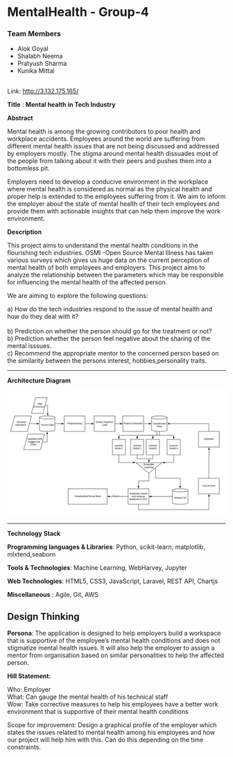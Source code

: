 # MentalHealth - Group-4

### Team Members
* Alok Goyal<br>
* Shalabh Neema<br>
* Pratyush Sharma<br>
* Kunika Mittal<br>
##

Link: http://3.132.175.165/

**Title** : **Mental health in Tech Industry**<br>
 
**Abstract**

Mental health is among the growing contributors to poor health and workplace accidents. Employees around the world are suffering from different mental health issues that are not being discussed and addressed by employers mostly. The stigma around mental health dissuades most of the people from talking about it with their peers and pushes them into a bottomless pit.
 
Employers need to develop a conducive environment in the workplace where mental health is considered as normal as the physical health and proper help is extended to the employees suffering from it. We aim to inform the employer about the state of mental health of their tech employees and provide them with actionable insights that can help them improve the work environment.


**Description**

This project aims to understand the mental health conditions in the flourishing tech industries. OSMI -Open Source Mental Illness has taken various surveys which gives us huge data on the current perception of mental health of both employees and employers. This project aims to analyze the relationship between the parameters which may be responsible for influencing the mental health of the affected person. 

We are aiming to explore the following questions:<br>

a) How do the tech industries respond to the issue of mental health and how do they deal with it?<br>
<br>
b) Prediction on whether the person should go for the treatment or not?    
b) Prediction whether the person feel negative about the sharing of the mental isssues.<br>
c) Recommend the appropriate mentor to the  concerned person based on the similarity between the persons interest, hobbies,personality traits.<br>

---

**Architecture Diagram**

![Architecture Diagram](https://github.com/SJSUFall2019-CMPE272/MentalHealth/blob/master/architecture_diagram.png) 

---

**Technology Stack**

**Programming languages & Libraries**: Python, scikit-learn, matplotlib, mlxtend,seaborn

**Tools & Technologies**: Machine Learning, WebHarvey, Jupyter

**Web Technologies**: HTML5, CSS3, JavaScript, Laravel, REST API, Chartjs

**Miscellaneous** : Agile, Git, AWS

## Design Thinking

**Persona**: The application is designed to help employers build a workspace that is supportive of the employee’s mental health conditions and does not stigmatize mental health issues. It will also help the employer to assign a mentor from organisation  based on similar personalities to help the affected person.
 
**Hill Statement:** 

Who: Employer <br>
What: Can gauge the mental health of his technical staff <br>
Wow: Take corrective measures to help his employees have a better work environment that is supportive of their mental health conditions<br>

Scope for improvement: Design a graphical profile of the employer which states the issues related to mental health among his employees and how our project will help him with this. Can do this depending on the time constraints.
